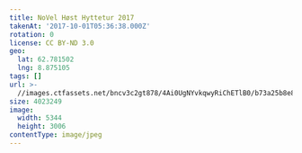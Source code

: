 ```yaml
---
title: NoVel Høst Hyttetur 2017
takenAt: '2017-10-01T05:36:38.000Z'
rotation: 0
license: CC BY-ND 3.0
geo:
  lat: 62.781502
  lng: 8.875105
tags: []
url: >-
  //images.ctfassets.net/bncv3c2gt878/4Ai0UgNYvkqwyRiChETlB0/b73a25b8e847e9a58d1f36194d0c9fa4/novel-hst-hyttetur-2017_36766784073_o
size: 4023249
image:
  width: 5344
  height: 3006
contentType: image/jpeg
---
```


